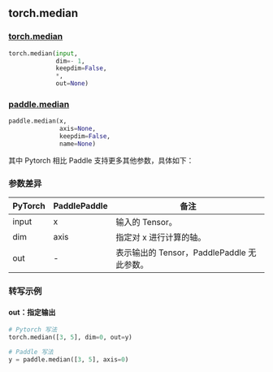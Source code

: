 ## torch.median
### [torch.median](https://pytorch.org/docs/stable/generated/torch.median.html?highlight=median#torch.median)

```python
torch.median(input,
             dim=- 1,
             keepdim=False,
             *,
             out=None)
```

### [paddle.median](https://www.paddlepaddle.org.cn/documentation/docs/zh/api/paddle/median_cn.html#median)

```python
paddle.median(x,
              axis=None,
              keepdim=False,
              name=None)
```

其中 Pytorch 相比 Paddle 支持更多其他参数，具体如下：
### 参数差异
| PyTorch       | PaddlePaddle | 备注                                                   |
| ------------- | ------------ | ------------------------------------------------------ |
| input         | x            | 输入的 Tensor。                   |
| dim           | axis         | 指定对 x 进行计算的轴。                   |
| out           | -            | 表示输出的 Tensor，PaddlePaddle 无此参数。               |


### 转写示例
#### out：指定输出
```python
# Pytorch 写法
torch.median([3, 5], dim=0, out=y)

# Paddle 写法
y = paddle.median([3, 5], axis=0)
```

